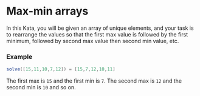 # Max-min arrays
In this Kata, you will be given an array of unique elements, and your task is to rearrange the values so that the first max value is followed by the first minimum, followed by second max value then second min value, etc.

### Example
```java
solve([15,11,10,7,12]) = [15,7,12,10,11]
```
The first max is `15` and the first min is `7`. The second max is `12` and the second min is `10` and so on.